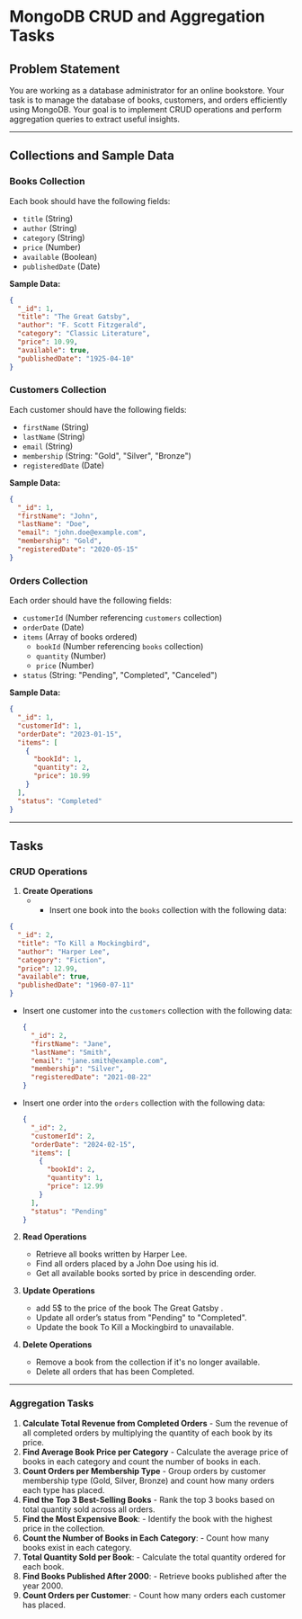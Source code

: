 # MongoDB CRUD and Aggregation Tasks

## Problem Statement

You are working as a database administrator for an online bookstore. Your task is to manage the database of books, customers, and orders efficiently using MongoDB. Your goal is to implement CRUD operations and perform aggregation queries to extract useful insights.

---

## Collections and Sample Data

### Books Collection

Each book should have the following fields:

- `title` (String)
- `author` (String)
- `category` (String)
- `price` (Number)
- `available` (Boolean)
- `publishedDate` (Date)

**Sample Data:**

```json
{
  "_id": 1,
  "title": "The Great Gatsby",
  "author": "F. Scott Fitzgerald",
  "category": "Classic Literature",
  "price": 10.99,
  "available": true,
  "publishedDate": "1925-04-10"
}
```

### Customers Collection

Each customer should have the following fields:

- `firstName` (String)
- `lastName` (String)
- `email` (String)
- `membership` (String: "Gold", "Silver", "Bronze")
- `registeredDate` (Date)

**Sample Data:**

```json
{
  "_id": 1,
  "firstName": "John",
  "lastName": "Doe",
  "email": "john.doe@example.com",
  "membership": "Gold",
  "registeredDate": "2020-05-15"
}
```

### Orders Collection

Each order should have the following fields:

- `customerId` (Number referencing `customers` collection)
- `orderDate` (Date)
- `items` (Array of books ordered)
  - `bookId` (Number referencing `books` collection)
  - `quantity` (Number)
  - `price` (Number)
- `status` (String: "Pending", "Completed", "Canceled")

**Sample Data:**

```json
{
  "_id": 1,
  "customerId": 1,
  "orderDate": "2023-01-15",
  "items": [
    {
      "bookId": 1,
      "quantity": 2,
      "price": 10.99
    }
  ],
  "status": "Completed"
}
```

---

## Tasks

### **CRUD Operations**

1. **Create Operations**
   - - Insert one book into the `books` collection with the following data:

```json
{
  "_id": 2,
  "title": "To Kill a Mockingbird",
  "author": "Harper Lee",
  "category": "Fiction",
  "price": 12.99,
  "available": true,
  "publishedDate": "1960-07-11"
}
```

- Insert one customer into the `customers` collection with the following data:

  ```json
  {
    "_id": 2,
    "firstName": "Jane",
    "lastName": "Smith",
    "email": "jane.smith@example.com",
    "membership": "Silver",
    "registeredDate": "2021-08-22"
  }
  ```

- Insert one order into the `orders` collection with the following data:
  ```json
  {
    "_id": 2,
    "customerId": 2,
    "orderDate": "2024-02-15",
    "items": [
      {
        "bookId": 2,
        "quantity": 1,
        "price": 12.99
      }
    ],
    "status": "Pending"
  }
  ```

2. **Read Operations**

   - Retrieve all books written by Harper Lee.
   - Find all orders placed by a John Doe using his id.
   - Get all available books sorted by price in descending order.

3. **Update Operations**

   - add 5$ to the price of the book The Great Gatsby .
   - Update all order’s status from "Pending" to "Completed".
   - Update the book To Kill a Mockingbird to unavailable.

4. **Delete Operations**
   - Remove a book from the collection if it's no longer available.
   - Delete all orders that has been Completed.

---

### **Aggregation Tasks**

1. **Calculate Total Revenue from Completed Orders** - Sum the revenue of all completed orders by multiplying the quantity of each book by its price.
2. **Find Average Book Price per Category** - Calculate the average price of books in each category and count the number of books in each.
3. **Count Orders per Membership Type** - Group orders by customer membership type (Gold, Silver, Bronze) and count how many orders each type has placed.
4. **Find the Top 3 Best-Selling Books** - Rank the top 3 books based on total quantity sold across all orders.
5. **Find the Most Expensive Book**: - Identify the book with the highest price in the collection.
6. **Count the Number of Books in Each Category**: - Count how many books exist in each category.
7. **Total Quantity Sold per Book**: - Calculate the total quantity ordered for each book.
8. **Find Books Published After 2000**: - Retrieve books published after the year 2000.
9. **Count Orders per Customer**: - Count how many orders each customer has placed.
